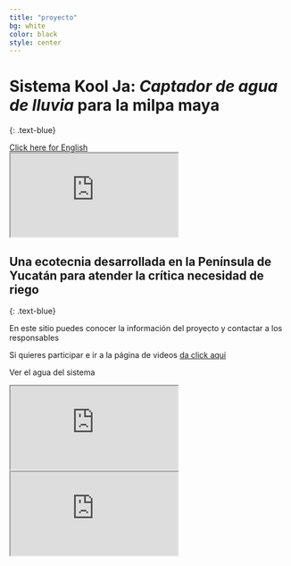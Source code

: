 ```yaml
---
title: "proyecto"
bg: white
color: black
style: center
---
```


# Sistema Kool Ja: _Captador de agua de lluvia_ para la milpa maya
{: .text-blue}

<span id="forkongithub">
  <a href="https://storymaps.arcgis.com/stories/f5bb9a0b7ac54091826ed08503f0e225" class="bg-blue">
    Click here for English
  </a>
</span>

<div class="icontain">
 <iframe src="https://www.youtube.com/embed/CfKIvPEsdOw" allow="accelerometer; autoplay" allowfullscreen></iframe>
</div>

## Una ecotecnia desarrollada en la Península de Yucatán para atender la crítica necesidad de riego
{: .text-blue}


En este sitio puedes conocer la información del proyecto y contactar a los responsables

Si quieres participar e ir a la página de videos [da click aquí](https://www.youtube.com/)

Ver el agua del sistema

<div class="icontain">
 <iframe src="https://www.youtube.com/embed/9s9aIzRF1ME" allow="accelerometer; autoplay" allowfullscreen></iframe>
</div>

<div class="icontain">
 <iframe src="https://www.youtube.com/embed/IMZLfZozTgo" allow="accelerometer; autoplay" allowfullscreen></iframe>
</div>



